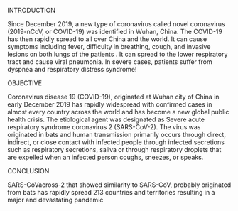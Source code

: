 INTRODUCTION 

Since December 2019, a new type of coronavirus called novel coronavirus (2019-nCoV, or COVID-19) was identified in Wuhan, China. The COVID-19 has then rapidly spread to all over China and the world. It can cause symptoms including fever, difficulty in breathing, cough, and invasive lesions on both lungs of the patients . It can spread to the lower respiratory tract and cause viral pneumonia. In severe cases, patients suffer from dyspnea and respiratory distress syndrome!

OBJECTIVE

Coronavirus disease 19 (COVID-19), originated at Wuhan city of China in early December 2019 has rapidly widespread with confirmed cases in almost every country across the world and has become a new global public health crisis. The etiological agent was designated as Severe acute respiratory syndrome coronavirus 2 (SARS-CoV-2). The virus was originated in bats and human transmission primarily occurs through direct, indirect, or close contact with infected people through infected secretions such as respiratory secretions, saliva or through respiratory droplets that are expelled when an infected person coughs, sneezes, or speaks.

CONCLUSION

SARS-CoVacross-2 that showed similarity to SARS-CoV, probably originated from bats has rapidly spread 213 countries and territories resulting in a major and devastating pandemic




